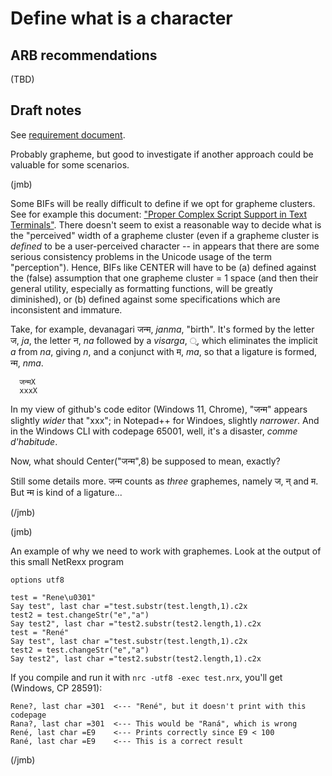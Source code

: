 # Define what is a character

## ARB recommendations

(TBD)

## Draft notes

See [requirement document](./Unicode_Requirements.md).

Probably grapheme, but good to investigate if another approach could be valuable for some scenarios.

(jmb)

Some BIFs will be really difficult to define if we opt for grapheme clusters. See for example this document: ["Proper Complex Script Support
in Text Terminals"](https://www.unicode.org/L2/L2023/23107-terminal-suppt.pdf). There doesn't seem to exist a reasonable way to decide what is the "perceived" width of a grapheme cluster (even if a grapheme cluster is _defined_ to be a user-perceived character -- in appears that there are some serious consistency problems in the Unicode usage of the term "perception"). Hence, BIFs like CENTER will have to be (a) defined against the (false) assumption that one grapheme cluster = 1 space (and then their general utility, especially as formatting functions, will be greatly diminished), or (b) defined against some specifications which are inconsistent and immature.

Take, for example, devanagari जन्म, _janma_, "birth". It's formed by the letter ज, _ja_, the letter न, _na_ followed by a _visarga_, ्, which eliminates the implicit _a_ from _na_, giving _n_, and a conjunct with म, _ma_, so that a ligature is formed, न्म, _nma_.

      जन्मX  
      xxxX

In my view of github's code editor (Windows 11, Chrome), "जन्म" appears slightly _wider_ that "xxx"; in Notepad++ for Windoes, slightly _narrower_. And in the Windows CLI with codepage 65001, well, it's a disaster, _comme d'habitude_.

Now, what should Center("जन्म",8) be supposed to mean, exactly?

Still some details more. जन्म counts as _three_ graphemes, namely ज, न् and म. But न्म is kind of a ligature...

(/jmb)

(jmb)

An example of why we need to work with graphemes. Look at the output of this small NetRexx program

```
options utf8

test = "Rene\u0301"
Say test", last char ="test.substr(test.length,1).c2x
test2 = test.changeStr("e","a")
Say test2", last char ="test2.substr(test2.length,1).c2x
test = "René"
Say test", last char ="test.substr(test.length,1).c2x
test2 = test.changeStr("e","a")
Say test2", last char ="test2.substr(test2.length,1).c2x
```

If you compile and run it with ``nrc -utf8 -exec test.nrx``, you'll get (Windows, CP 28591):

```
Rene?, last char =301  <--- "René", but it doesn't print with this codepage
Rana?, last char =301  <--- This would be "Raná", which is wrong
René, last char =E9    <--- Prints correctly since E9 < 100
Rané, last char =E9    <--- This is a correct result
```

(/jmb)
